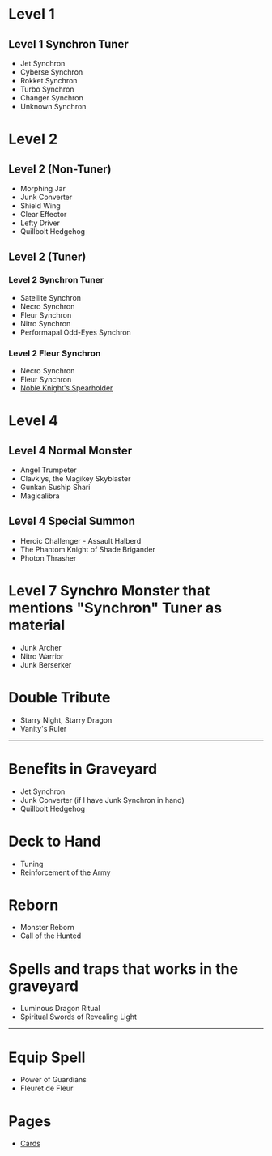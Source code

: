 # Level 1
## Level 1 Synchron Tuner
* Jet Synchron
* Cyberse Synchron
* Rokket Synchron
* Turbo Synchron
* Changer Synchron
* Unknown Synchron

# Level 2
## Level 2 (Non-Tuner)
* Morphing Jar
* Junk Converter
* Shield Wing
* Clear Effector
* Lefty Driver
* Quillbolt Hedgehog

## Level 2 (Tuner)
### Level 2 Synchron Tuner
* Satellite Synchron
* Necro Synchron
* Fleur Synchron
* Nitro Synchron
* Performapal Odd-Eyes Synchron

### Level 2 Fleur Synchron
* Necro Synchron
* Fleur Synchron
* [Noble Knight's Spearholder](#noble-knights-spearholder)

# Level 4
## Level 4 Normal Monster
* Angel Trumpeter
* Clavkiys, the Magikey Skyblaster
* Gunkan Suship Shari
* Magicalibra

## Level 4 Special Summon
* Heroic Challenger - Assault Halberd
* The Phantom Knight of Shade Brigander
* Photon Thrasher

# Level 7 Synchro Monster that mentions "Synchron" Tuner as material
* Junk Archer
* Nitro Warrior
* Junk Berserker

# Double Tribute
* Starry Night, Starry Dragon
* Vanity's Ruler

---

# Benefits in Graveyard
* Jet Synchron
* Junk Converter (if I have Junk Synchron in hand)
* Quillbolt Hedgehog

# Deck to Hand
* Tuning
* Reinforcement of the Army

# Reborn
* Monster Reborn
* Call of the Hunted

# Spells and traps that works in the graveyard
* Luminous Dragon Ritual
* Spiritual Swords of Revealing Light

---

# Equip Spell
* Power of Guardians
* Fleuret de Fleur

# Pages
* [Cards](Cards.md)

